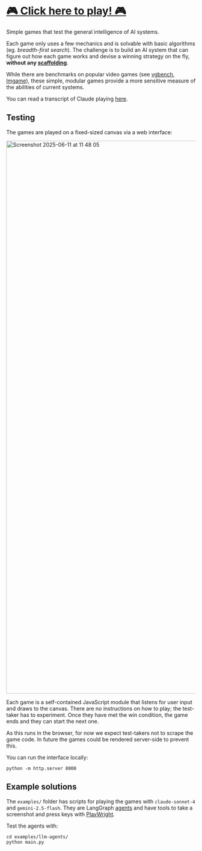 # [🎮 Click here to play! 🎮](https://yonadaa.github.io/)

Simple games that test the general intelligence of AI systems.

Each game only uses a few mechanics and is solvable with basic algorithms (eg. _breadth-first search_). The challenge is to build an AI system that can figure out how each game works and devise a winning strategy on the fly, **without any [scaffolding](https://x.com/giffmana/status/1916117387562057867)**.

While there are benchmarks on popular video games (see [vgbench](https://www.vgbench.com/), [lmgame](https://lmgame.org/)), these simple, modular games provide a more sensitive measure of the abilities of current systems. 

You can read a transcript of Claude playing [here](https://github.com/yonadaa/agi-games/blob/main/examples/llm-agents/logs/game-1_claude-sonnet-4-20250514/20250611_152242.txt). 

## Testing

The games are played on a fixed-sized canvas via a web interface:

<img width="1470" alt="Screenshot 2025-06-11 at 11 48 05" src="https://github.com/user-attachments/assets/e0737392-c0ee-469b-8ff0-e54b58b1b00b"/>

Each game is a self-contained JavaScript module that listens for user input and draws to the canvas. There are no instructions on how to play; the test-taker has to experiment. Once they have met the win condition, the game ends and they can start the next one.

As this runs in the browser, for now we expect test-takers not to scrape the game code. In future the games could be rendered server-side to prevent this.

You can run the interface locally:

```
python -m http.server 8000
```

## Example solutions

The `examples/` folder has scripts for playing the games with `claude-sonnet-4` and `gemini-2.5-flash`. They are LangGraph [agents](https://www.langchain.com/agents) and have tools to take a screenshot and press keys with [PlayWright](https://playwright.dev/).

Test the agents with:
```
cd examples/llm-agents/ 
python main.py
```
